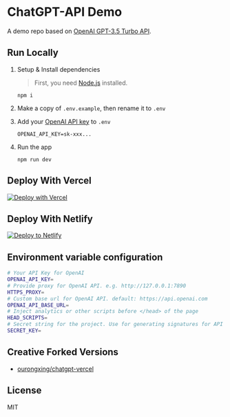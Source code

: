 # ChatGPT-API Demo

A demo repo based on [OpenAI GPT-3.5 Turbo API](https://platform.openai.com/docs/guides/chat).

## Run Locally

1. Setup & Install dependencies

    > First, you need [Node.js](https://nodejs.org/) installed.

    ```shell
    npm i
    ```

2. Make a copy of `.env.example`, then rename it to `.env`
3. Add your [OpenAI API key](https://platform.openai.com/account/api-keys) to `.env`
    ```
    OPENAI_API_KEY=sk-xxx...
    ```
4. Run the app
    ```shell
    npm run dev
    ```
    
## Deploy With Vercel

[![Deploy with Vercel](https://vercel.com/button)](https://vercel.com/new/clone?repository-url=https%3A%2F%2Fgithub.com%2Fddiu8081%2Fchatgpt-demo&env=OPENAI_API_KEY&envDescription=OpenAI%20API%20Key&envLink=https%3A%2F%2Fplatform.openai.com%2Faccount%2Fapi-keys)

## Deploy With Netlify

[![Deploy to Netlify](https://www.netlify.com/img/deploy/button.svg)](https://app.netlify.com/start/deploy?repository=https://github.com/ddiu8081/chatgpt-demo&env[OPEN_API_KEY]=KEY&env[DESCRIPTION]=OpenAI%20API%20Key)

## Environment variable configuration

```sh
# Your API Key for OpenAI
OPENAI_API_KEY=
# Provide proxy for OpenAI API. e.g. http://127.0.0.1:7890
HTTPS_PROXY=
# Custom base url for OpenAI API. default: https://api.openai.com
OPENAI_API_BASE_URL=
# Inject analytics or other scripts before </head> of the page
HEAD_SCRIPTS=
# Secret string for the project. Use for generating signatures for API calls
SECRET_KEY=
```

## Creative Forked Versions

- [ourongxing/chatgpt-vercel](https://github.com/ourongxing/chatgpt-vercel)

## License

MIT
